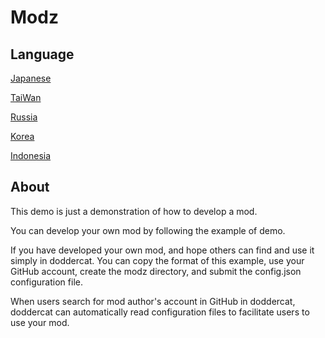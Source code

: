 # Modz

## Language

[Japanese](https://github.com/doddercat/modz/blob/master/README_JP.md)

[TaiWan](https://github.com/doddercat/modz/blob/master/README_CN_TW.md)

[Russia](https://github.com/doddercat/modz/blob/master/README_RU.md)

[Korea](https://github.com/doddercat/modz/blob/master/README_KR.md)

[Indonesia](https://github.com/doddercat/modz/blob/master/README_ID.md)



## About

This demo is just a demonstration of how to develop a mod.

You can develop your own mod by following the example of demo.

If you have developed your own mod, and hope others can find and use it simply in doddercat. You can copy the format of this example, use your GitHub account, create the modz directory, and submit the config.json configuration file.

When users search for mod author's account in GitHub in doddercat, doddercat can automatically read configuration files to facilitate users to use your mod.

